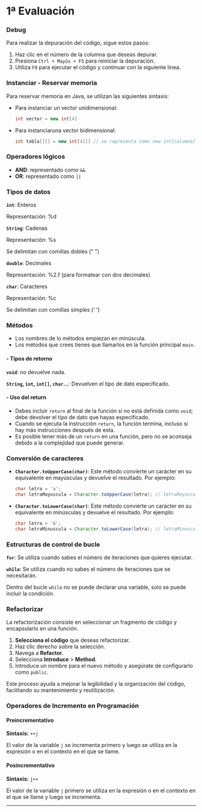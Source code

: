 # 1ª Evaluación

### Debug

Para realizar la depuración del código, sigue estos pasos:
1. Haz clic en el número de la columna que deseas depurar.
2. Presiona `Ctrl + Mayús + F5` para reiniciar la depuración.
3. Utiliza `F8` para ejecutar el código y continuar con la siguiente línea.

### Instanciar - Reservar memoria

Para reservar memoria en Java, se utilizan las siguientes sintaxis:

- Para instanciar un vector unidimensional:
  ```java
  int vector = new int[4]
- Para instanciaruna vector bidimensional:
  ```java
  int tabla[][] = new int[4][] // se representa como new int[columna][fila]

### Operadores lógicos

- **AND**: representado como `&&`
- **OR**: representado como `||`

### Tipos de datos

**`int`**: Enteros

Representación: %d

**`String`**: Cadenas

Representación: %s 

Se delimitan con comillas dobles (" ")

**`double`**: Decimales 

Representación: %2.f (para formatear con dos decimales)

**`char`**: Caracteres

Representación: %c 

Se delimitan con comillas simples (' ')

### Métodos

- Los nombres de lo métodos empiezan en minúscula.
- Los métodos que crees tienes que llamarlos en la función principal `main`.

#### -  Tipos de retorno

**`void`**: no devuelve nada.

**`String`, `int`, `int[]`, `char`...**: Devuelven el tipo de dato especificado.

#### -  Uso del return

- Debes incluir `return` al final de la función si no está definida como `void`; debe devolver el tipo de dato que hayas especificado.
- Cuando se ejecuta la instrucción `return`, la función termina, incluso si hay más instrucciones después de esta.
- Es posible tener más de un `return` en una función, pero no se aconseja debido a la complejidad que puede generar.

### Conversión de caracteres

- **`Character.toUpperCase(char)`**: Este método convierte un carácter en su equivalente en mayúsculas y devuelve el resultado. Por ejemplo:

  ```java
  char letra = 'a';
  char letraMayuscula = Character.toUpperCase(letra); // letraMayuscula será 'A'

- **`Character.toLowerCase(char)`**: Este método convierte un carácter en su equivalente en minúsculas y devuelve el resultado. Por ejemplo:

  ```java
  char letra = 'A';
  char letraMinuscula = Character.toLowerCase(letra); // letraMinuscula será 'a'

### Estructuras de control de bucle

**`for`**:
Se utiliza cuando sabes el número de iteraciones que quieres ejecutar.

**`while`**:
Se utiliza cuando no sabes el número de iteraciones que se necesitarán.

Dentro del bucle `while` no se puede declarar una variable, solo se puede incluir la condición.

### Refactorizar

La refactorización consiste en seleccionar un fragmento de código y encapsularlo en una función. 

1. **Selecciona el código** que deseas refactorizar.
2. Haz clic derecho sobre la selección.
3. Navega a **Refactor**.
4. Selecciona **Introduce** > **Method**.
5. Introduce un nombre para el nuevo método y asegúrate de configurarlo como `public`.

Este proceso ayuda a mejorar la legibilidad y la organización del código, facilitando su mantenimiento y reutilización.

### Operadores de Incremento en Programación

#### Preincrementativo
**Sintaxis:** `++j`

El valor de la variable `j` se incrementa primero y luego se utiliza en la expresión o en el contexto en el que se llame.

#### Posincrementativo
**Sintaxis:** `j++`

El valor de la variable `j` primero se utiliza en la expresión o en el contexto en el que se llame y luego se incrementa.

---
